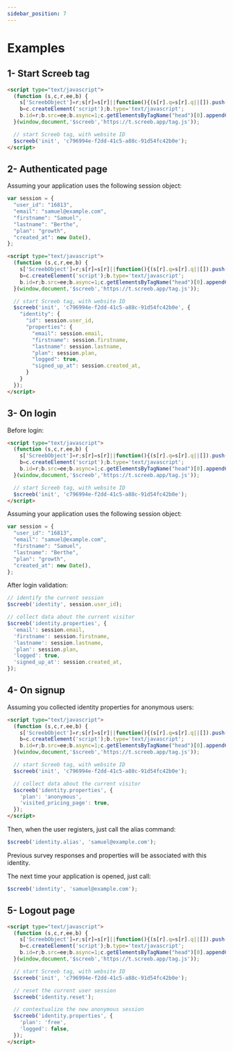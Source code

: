 ```yaml
---
sidebar_position: 7
---
```


# Examples

## 1- Start Screeb tag

```html
<script type="text/javascript">
  (function (s,c,r,ee,b) {
    s['ScreebObject']=r;s[r]=s[r]||function(){(s[r].q=s[r].q||[]).push(arguments)};
    b=c.createElement('script');b.type='text/javascript';
    b.id=r;b.src=ee;b.async=1;c.getElementsByTagName("head")[0].appendChild(b);
  }(window,document,'$screeb','https://t.screeb.app/tag.js'));

  // start Screeb tag, with website ID
  $screeb('init', 'c796994e-f2dd-41c5-a88c-91d54fc42b0e');
</script>
```

## 2- Authenticated page

Assuming your application uses the following session object:

```js
var session = {
  "user_id": "16813",
  "email": "samuel@example.com",
  "firstname": "Samuel",
  "lastname": "Berthe",
  "plan": "growth",
  "created_at": new Date(),
};
```

```html
<script type="text/javascript">
  (function (s,c,r,ee,b) {
    s['ScreebObject']=r;s[r]=s[r]||function(){(s[r].q=s[r].q||[]).push(arguments)};
    b=c.createElement('script');b.type='text/javascript';
    b.id=r;b.src=ee;b.async=1;c.getElementsByTagName("head")[0].appendChild(b);
  }(window,document,'$screeb','https://t.screeb.app/tag.js'));

  // start Screeb tag, with website ID
  $screeb('init', 'c796994e-f2dd-41c5-a88c-91d54fc42b0e', {
    "identity": {
      "id": session.user_id,
      "properties": {
        "email": session.email,
        "firstname": session.firstname,
        "lastname": session.lastname,
        "plan": session.plan,
        "logged": true,
        "signed_up_at": session.created_at,
      }
    }
  });
</script>
```

## 3- On login

Before login:

```html
<script type="text/javascript">
  (function (s,c,r,ee,b) {
    s['ScreebObject']=r;s[r]=s[r]||function(){(s[r].q=s[r].q||[]).push(arguments)};
    b=c.createElement('script');b.type='text/javascript';
    b.id=r;b.src=ee;b.async=1;c.getElementsByTagName("head")[0].appendChild(b);
  }(window,document,'$screeb','https://t.screeb.app/tag.js'));

  // start Screeb tag, with website ID
  $screeb('init', 'c796994e-f2dd-41c5-a88c-91d54fc42b0e');
</script>
```

Assuming your application uses the following session object:

```js
var session = {
  "user_id": "16813",
  "email": "samuel@example.com",
  "firstname": "Samuel",
  "lastname": "Berthe",
  "plan": "growth",
  "created_at": new Date(),
};
```

After login validation:

```js
// identify the current session
$screeb('identity', session.user_id);

// collect data about the current visitor
$screeb('identity.properties', {
  'email': session.email,
  'firstname': session.firstname,
  'lastname': session.lastname,
  'plan': session.plan,
  'logged': true,
  'signed_up_at': session.created_at,
});
```

## 4- On signup

Assuming you collected identity properties for anonymous users:

```html
<script type="text/javascript">
  (function (s,c,r,ee,b) {
    s['ScreebObject']=r;s[r]=s[r]||function(){(s[r].q=s[r].q||[]).push(arguments)};
    b=c.createElement('script');b.type='text/javascript';
    b.id=r;b.src=ee;b.async=1;c.getElementsByTagName("head")[0].appendChild(b);
  }(window,document,'$screeb','https://t.screeb.app/tag.js'));

  // start Screeb tag, with website ID
  $screeb('init', 'c796994e-f2dd-41c5-a88c-91d54fc42b0e');

  // collect data about the current visitor
  $screeb('identity.properties', {
    'plan': 'anonymous',
    'visited_pricing_page': true,
  });
</script>
```

Then, when the user registers, just call the alias command:

```js
$screeb('identity.alias', 'samuel@example.com');
```

Previous survey responses and properties will be associated with this identity.

The next time your application is opened, just call:

```js
$screeb('identity', 'samuel@example.com');
```

## 5- Logout page

```html
<script type="text/javascript">
  (function (s,c,r,ee,b) {
    s['ScreebObject']=r;s[r]=s[r]||function(){(s[r].q=s[r].q||[]).push(arguments)};
    b=c.createElement('script');b.type='text/javascript';
    b.id=r;b.src=ee;b.async=1;c.getElementsByTagName("head")[0].appendChild(b);
  }(window,document,'$screeb','https://t.screeb.app/tag.js'));

  // start Screeb tag, with website ID
  $screeb('init', 'c796994e-f2dd-41c5-a88c-91d54fc42b0e');

  // reset the current user session
  $screeb('identity.reset');

  // contextualize the new anonymous session
  $screeb('identity.properties', {
    'plan': 'free',
    'logged': false,
  });
</script>
```
